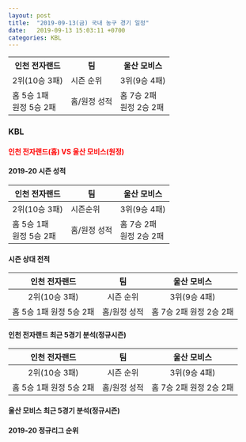 ```yaml
---
layout: post
title:  "2019-09-13(금) 국내 농구 경기 일정"
date:   2019-09-13 15:03:11 +0700
categories: KBL
---
```


<table class="tg">
  <tr>
    <th class="tg-c3ow">인천 전자랜드</th>
    <th class="tg-c3ow">팀</th>
    <th class="tg-c3ow">울산 모비스</th>
  </tr>
  <tr>
    <td class="tg-c3ow">2위(10승 3패)</td>
    <td class="tg-c3ow">시즌 순위</td>
    <td class="tg-c3ow">3위(9승 4패)</td>
  </tr>
  <tr>
    <td class="tg-c3ow">홈 5승 1패<br>원정 5승 2패</td>
    <td class="tg-c3ow">홈/원정 성적</td>
    <td class="tg-c3ow">홈 7승 2패<br>원정 2승 2패</td>
  </tr>
</table>


### KBL 
#### <span style="color:red"> 인천 전자랜드(홈) VS 울산 모비스(원정) </span><br/> 
#### 2019-20 시즌 성적 
| 인천 전자랜드 | 팀 | 울산 모비스 | 
| --- | --- | --- |
| 2위(10승 3패) | 시즌순위 | 3위(9승 4패) | 
| 홈 5승 1패<br/> 원정 5승 2패 | 홈/원정 성적 | 홈 7승 2패<br/> 원정 2승 2패 | 
 

#### 시즌 상대 전적 <br/> 
|      인천 전자랜드      |      팀      |       울산 모비스       |
|:-----------------------:|:------------:|:-----------------------:|
|      2위(10승 3패)      |   시즌 순위  |       3위(9승 4패)      |
| 홈 5승 1패 원정 5승 2패 | 홈/원정 성적 | 홈 7승 2패 원정 2승 2패 |
#### 인천 전자랜드 최근 5경기 분석(정규시즌) <br/> 
| 인천 전자랜드 | 팀 | 울산 모비스 |
|:-----------------------:|:------------:|:-----------------------:|
| 2위(10승 3패) | 시즌 순위 | 3위(9승 4패) |
| 홈 5승 1패 원정 5승 2패 | 홈/원정 성적 | 홈 7승 2패 원정 2승 2패 |
#### 울산 모비스 최근 5경기 분석(정규시즌) <br/> 

#### 2019-20 정규리그 순위 <br/> 
